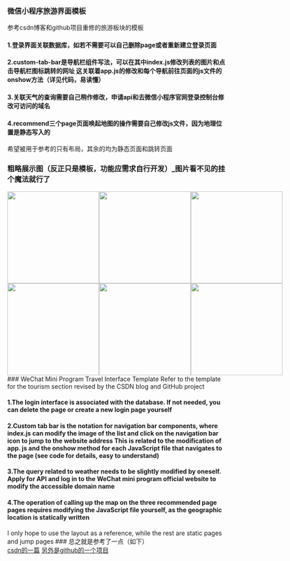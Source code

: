 ### 微信小程序旅游界面模板
参考csdn博客和github项目重修的旅游板块的模板
<h4>1.登录界面关联数据库，如若不需要可以自己删除page或者重新建立登录页面</h4>
<h4>2.custom-tab-bar是导航栏组件写法，可以在其中index.js修改列表的图片和点击导航栏图标跳转的网址
  这关联着app.js的修改和每个导航前往页面的js文件的onshow方法（详见代码，易读懂）</h4>
<h4>3.关联天气的查询需要自己稍作修改，申请api和去微信小程序官网登录控制台修改可访问的域名</h4>
<h4>4.recommend三个page页面唤起地图的操作需要自己修改js文件，因为地理位置是静态写入的</h4>
希望被用于参考的只有布局，其余的均为静态页面和跳转页面

### 粗略展示图（反正只是模板，功能应需求自行开发）_图片看不见的挂个魔法就行了
<div style="display:flex; align-items:center;">
<img src="/images/52869613E0542BEF3F383EC16DB1B5BC.png" width="210px"> 
<img src="/images/4833DB0F34B9FA96CC0073DDB0AC67D6.png" width="210px"> 
<img src="/images/7E7D56452B01EF73D703296C3EB9C619.png" width="210px"> 
</div>
<div style="display:flex; align-items:center;">
<img src="/images/96CDA25437AE24E4102C9065FE1D5F12.png" width="210px"> 
<img src="/images/{A46D177A-5377-45b3-BB7F-E91E55C56E9A}.png" width="210px"> 
<img src="/images/DEB98973AFA5395234F0F04797CAECAB.png" width="210px"> 
  </div>
### WeChat Mini Program Travel Interface Template
Refer to the template for the tourism section revised by the CSDN blog and GitHub project
<h4>1.The login interface is associated with the database. If not needed, you can delete the page or create a new login page yourself</h4>
<h4>2.Custom tab bar is the notation for navigation bar components, where index.js can modify the image of the list and click on the navigation bar icon to jump to the website address
  This is related to the modification of app. js and the onshow method for each JavaScript file that navigates to the page (see code for details, easy to understand)</h4>
<h4>3.The query related to weather needs to be slightly modified by oneself. Apply for API and log in to the WeChat mini program official website to modify the accessible domain name</h4>
<h4>4.The operation of calling up the map on the three recommended page pages requires modifying the JavaScript file yourself, as the geographic location is statically written</h4>
I only hope to use the layout as a reference, while the rest are static pages and jump pages
### 总之就是参考了一点（如下）
<div>
<a href="https://blog.csdn.net/m0_58974397/article/details/130863264">csdn的一篇</a>
<a href="https://codeload.github.com/Kathy0/Travel/zip/refs/heads/master">另外是github的一个项目</a>
</div>



